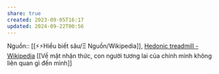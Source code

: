 ```yaml
---
share: true
created: 2023-09-05T16:17
updated: 2024-09-22T00:56
---
```

Nguồn:: [[⚡⚡Hiểu biết sâu/Ξ Nguồn/Wikipedia]], [Hedonic treadmill - Wikipedia](https://en.wikipedia.org/wiki/Hedonic_treadmill)
[[Về mặt nhận thức, con người tương lai của chính mình không liên quan gì đến mình]]
